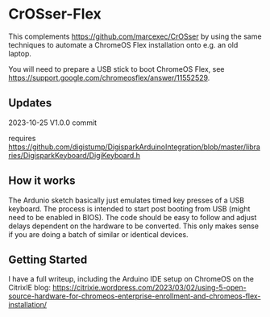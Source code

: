 # CrOSser-Flex
This complements https://github.com/marcexec/CrOSser by using the same techniques to automate a ChromeOS Flex installation onto e.g. an old laptop.

You will need to prepare a USB stick to boot ChromeOS Flex, see https://support.google.com/chromeosflex/answer/11552529.

## Updates
2023-10-25 V1.0.0 commit

requires https://github.com/digistump/DigisparkArduinoIntegration/blob/master/libraries/DigisparkKeyboard/DigiKeyboard.h

## How it works
The Ardunio sketch basically just emulates timed key presses of a USB keyboard. The process is intended to start post booting from USB (might need to be enabled in BIOS).
The code should be easy to follow and adjust delays dependent on the hardware to be converted. This only makes sense if you are doing a batch of similar or identical devices.

## Getting Started
I have a full writeup, including the Arduino IDE setup on ChromeOS on the CitrixIE blog: https://citrixie.wordpress.com/2023/03/02/using-5-open-source-hardware-for-chromeos-enterprise-enrollment-and-chromeos-flex-installation/
